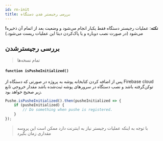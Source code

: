 ```yaml
---
id: rn-init
title: بررسی رجیستر شدن دستگاه
---
```


**!نکته**: عملیات رجیستر دستگاه فقط یکبار انجام می‌شود و وضعیت بعد از اتمام آن ذخیره می‌شود (در صورت نصب دوباره و یا پاک‌کردن دیتا این عملیات ریست می‌شود.)

## بررسی رجیستر‌شدن
> تمام نسخه‌ها


<div dir='ltr'>

#### `function isPusheInitialized()`

</div>

پس از اضافه کردن کتابخانه پوشه به پروژه 
در صورتی که دستگاه از Firebase cloud توکن‌گرفته باشد و نصب دستگاه در سرور‌های پوشه ثبت‌شده باشد مقدار خروجی تابع زیر صحیح خواهد بود.

```js
Pushe.isPusheInitialized().then(pusheInitialized => {
    if (pusheInitialized) {
        // Do something when pushe is registered.
    }
});
```

> با توجه به اینکه عملیات رجیستر نیاز به اینترنت دارد ممکن است این پروسه مقداری زمان بگیرد